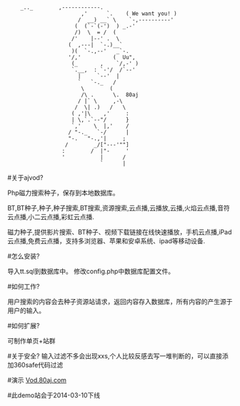 
        _.._        ,------------.
                           ,'      `.    ( We want you! )
                          /  __) __` \    `-,----------'
                         (  (`-`(-')  ) _.-'
                         /)  \  = /  (
                        /'    |--' .  \
                       (  ,---|  `-.)__`
                        )(  `-.,--'   _`-.
                       '/,'          (  Uu",
                        (_       ,    `/,-' )
                        `.__,  : `-'/  /`--'
                          |     `--'  |
                          `   `-._   /
                           \        (
                           /\ .      \.  80aj
                          / |` \     ,-\
                         /  \| .)   /   \
                        ( ,'|\    ,'     :
                        | \,`.`--"/      }
                        `,'    \  |,'    /
                       / "-._   `-/      |
                       "-.   "-.,'|     ;
                      /        _/["---'""]
                     :        /  |"-     '
                     '           |      /
                                 `      |
                                 
#关于ajvod?

Php磁力搜索种子，保存到本地数据库。

BT,BT种子,种子,种子搜索,BT搜索,资源搜索,云点播,云播放,云播,火焰云点播,音符云点播,小二云点播,彩虹云点播.

磁力种子,提供影片搜索、BT种子、视频下载链接在线快速播放，手机云点播,iPad云点播,免费云点播，支持多浏览器、苹果和安卓系统、ipad等移动设备.

                               
#怎么安装?

导入tt.sql到数据库中。
修改config.php中数据库配置文件。

#如何工作?

用户搜索的内容会去种子资源站请求，返回内容存入数据库，所有内容的产生源于用户的输入。

#如何扩展?

可制作单页+站群

#关于安全?
输入过滤不多会出现xxs,个人比较反感去写一堆判断的，可以直接添加360safe代码过滤

#演示
[Vod.80aj.com](http://vod.80aj.com)

#此demo站会于2014-03-10下线                          